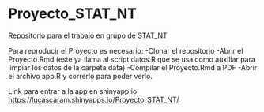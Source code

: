 # Proyecto_STAT_NT
Repositorio para el trabajo en grupo de STAT_NT

Para reproducir el Proyecto es necesario:
-Clonar el repositorio
-Abrir el Proyecto.Rmd (este ya llama al script datos.R que se usa como auxiliar para limpiar los datos de la carpeta data)
-Compilar el Proyecto.Rmd a PDF
-Abrir el archivo app.R y correrlo para poder verlo.

Link para entrar a la app en shinyapp.io:
https://lucascaram.shinyapps.io/Proyecto_STAT_NT/

